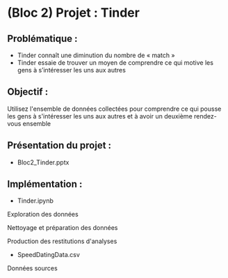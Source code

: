 # (Bloc 2) Projet : Tinder

## Problématique :
* Tinder connaît une diminution du nombre de « match »
* Tinder essaie de trouver un moyen de comprendre ce qui motive les gens à s’intéresser les uns aux autres


## Objectif :
Utilisez l'ensemble de données collectées pour comprendre ce qui pousse les gens à s'intéresser les uns aux autres et à avoir un deuxième rendez-vous ensemble

## Présentation du projet :
* Bloc2_Tinder.pptx

## Implémentation :
* Tinder.ipynb

Exploration des données

Nettoyage et préparation des données

Production des restitutions d'analyses

* SpeedDatingData.csv

Données sources